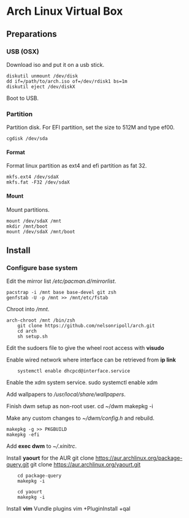 # Arch Linux Virtual Box
##
## Preparations

### USB (OSX)

Download iso and put it on a usb stick.

    diskutil unmount /dev/disk
    dd if=/path/to/arch.iso of=/dev/rdisk1 bs=1m
    diskutil eject /dev/diskX

Boot to USB.

### Partition

Partition disk. For EFI partition, set the size to 512M and type ef00.

    cgdisk /dev/sda

#### Format

Format linux partition as ext4 and efi partition as fat 32.

    mkfs.ext4 /dev/sdaX
    mkfs.fat -F32 /dev/sdaX

#### Mount

Mount partitions.

    mount /dev/sdaX /mnt
    mkdir /mnt/boot
    mount /dev/sdaX /mnt/boot

## Install

### Configure base system

Edit the mirror list */etc/pacman.d/mirrorlist*.

    pacstrap -i /mnt base base-devel git zsh
    genfstab -U -p /mnt >> /mnt/etc/fstab

Chroot into */mnt*.

    arch-chroot /mnt /bin/zsh
		git clone https://github.com/nelsonripoll/arch.git
		cd arch
		sh setup.sh

Edit the sudoers file to give the wheel root access with **visudo**

		
Enable wired network where interface can be retrieved from **ip link**

		systemctl enable dhcpcd@interface.service

Enable the xdm system service.
    sudo systemctl enable xdm

Add wallpapers to */usr/local/share/wallpapers*.

Finish dwm setup as non-root user. 
    cd ~/dwm
    makepkg -i

Make any custom changes to *~/dwm/config.h* and rebuild.

    makepkg -g >> PKGBUILD
    makepkg -efi

Add **exec dwm** to *~/.xinitrc*.

Install **yaourt** for the AUR
		git clone https://aur.archlinux.org/package-query.git
		git clone https://aur.archlinux.org/yaourt.git

		cd package-query
		makepkg -i

		cd yaourt
		makepkg -i

Install **vim** Vundle plugins
		vim +PluginInstall +qal
